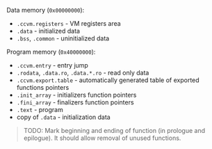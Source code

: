 
Data memory (`0x00000000`):
* `.ccvm.registers` - VM registers area
* `.data` - initialized data
* `.bss`, `.common` - uninitialized data

Program memory (`0x40000000`):
* `.ccvm.entry` - entry jump
* `.rodata`, `.data.ro`, `.data.*.ro` - read only data
* `.ccvm.export.table` - automatically generated table of exported functions pointers
* `.init_array` - initializers function pointers
* `.fini_array` - finalizers function pointers
* `.text` - program
* copy of `.data` - initialization data

> TODO: Mark beginning and ending of function (in prologue and epilogue).
> It should allow removal of unused functions.
